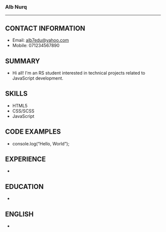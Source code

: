 ### Alb Nurq

---
## CONTACT INFORMATION
* Email: alb7edu@yahoo.com
* Mobile: 071234567890

## SUMMARY
* Hi all! I'm an RS student interested in technical projects related to JavaScript development.

## SKILLS
* HTML5
* CSS/SCSS
* JavaScript

## CODE EXAMPLES
* console.log(“Hello, World”);

## EXPERIENCE
*

## EDUCATION
*

## ENGLISH
*
